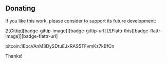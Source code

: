 ## Donating
If you like this work, please consider to support its future development:

[![Gittip][badge-gittip-image]][badge-gittip-url] [![Flattr this][badge-flattr-image]][badge-flattr-url]

bitcoin:1EpcVAnM3DySDtuEJxRAS5TFvmKz7kBfCn


Thanks!